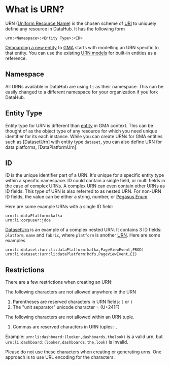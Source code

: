 # What is URN?

URN ([Uniform Resource Name](https://en.wikipedia.org/wiki/Uniform_Resource_Name)) is the chosen scheme of [URI](https://en.wikipedia.org/wiki/Uniform_Resource_Identifier) to uniquely define any resource in DataHub. It has the following form

```
urn:<Namespace>:<Entity Type>:<ID>
```

[Onboarding a new entity](../modeling/metadata-model.md) to [GMA](gma.md) starts with modelling an URN specific to that entity.
You can use the existing [URN models](../../li-utils/src/main/javaPegasus/com/linkedin/common/urn) for built-in entities as a reference.

## Namespace

All URNs available in DataHub are using `li` as their namespace.
This can be easily changed to a different namespace for your organization if you fork DataHub.

## Entity Type

Entity type for URN is different than [entity](entity.md) in GMA context. This can be thought of as the object type of
any resource for which you need unique identifier for its each instance. While you can create URNs for GMA entities such as
[DatasetUrn] with entity type `dataset`, you can also define URN for data platforms, [DataPlatformUrn].

## ID

ID is the unique identifier part of a URN. It's unique for a specific entity type within a specific namespace.
ID could contain a single field, or multi fields in the case of complex URNs. A complex URN can even contain other URNs as ID fields. This type of URN is also referred to as nested URN. For non-URN ID fields, the value can be either a string, number, or [Pegasus Enum](https://linkedin.github.io/rest.li/pdl_schema#enum-type).

Here are some example URNs with a single ID field:

```
urn:li:dataPlatform:kafka
urn:li:corpuser:jdoe
```

[DatasetUrn](../../li-utils/src/main/javaPegasus/com/linkedin/common/urn/DatasetUrn.java) is an example of a complex nested URN. It contains 3 ID fields: `platform`, `name` and `fabric`, where `platform` is another [URN](../../li-utils/src/main/javaPegasus/com/linkedin/common/urn/DataPlatformUrn.java). Here are some examples

```
urn:li:dataset:(urn:li:dataPlatform:kafka,PageViewEvent,PROD)
urn:li:dataset:(urn:li:dataPlatform:hdfs,PageViewEvent,EI)
```

## Restrictions

There are a few restrictions when creating an URN:

The following characters are not allowed anywhere in the URN

1. Parentheses are reserved characters in URN fields: `(` or `)`
2. The "unit separator" unicode character `␟` (U+241F)

The following characters are not allowed within an URN tuple.

1. Commas are reserved characters in URN tuples: `,`

Example: `urn:li:dashboard:(looker,dashboards.thelook)` is a valid urn, but `urn:li:dashboard:(looker,dashboards.the,look)` is invalid.

Please do not use these characters when creating or generating urns. One approach is to use URL encoding for the characters.
